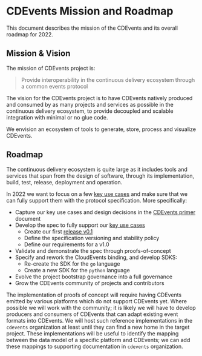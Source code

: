 # CDEvents Mission and Roadmap

This document describes the mission of the CDEvents and its overall roadmap for 2022.

## Mission & Vision

The mission of CDEvents project is:

> Provide interoperability in the continuous delivery ecosystem through a common events protocol

The vision for the CDEvents project is to have CDEvents natively produced and consumed by
as many projects and services as possible in the continuous delivery ecosystem, to provide
decoupled and scalable integration with minimal or no glue code.

We envision an ecosystem of tools to generate, store, process and visualize CDEvents.

## Roadmap

The continuous delivery ecosystem is quite large as it includes tools and services that span
from the design of software, through its implementation, build, test, release, deployment and
operation.

In 2022 we want to focus on a few [key use cases](./primer/_index.md#use-cases) and make sure that we can fully support
them with the protocol specification. More specifically:

- Capture our key use cases and design decisions in the [CDEvents primer](./primer/_index.md) document
- Develop the spec to fully support our [key use cases](./primer/_index.md#use-cases)
  - Create our first [release v0.1](https://github.com/orgs/cdevents/projects/1)
  - Define the specification versioning and stability policy
  - Define our requirements for a v1.0
- Validate and demonstrate the spec through proofs-of-concept
- Specify and rework the CloudEvents binding, and develop SDKS:
  - Re-create the SDK for the `go` language
  - Create a new SDK for the `python` language
- Evolve the project bootstrap governance into a full governance
- Grow the CDEvents community of projects and contributors

The implementation of proofs of concept will require having CDEvents emitted by various platforms
which do not support CDEvents yet. Where possible we will work with the community; it is likely we
will have to develop producers and consumers of CDEvents that can adapt existing event formats into
CDEvents. We will host such reference implementations in the `cdevents` organization at least until
they can find a new home in the target project.
These implementations will be useful to identify the mapping between the data model of a specific
platform and CDEvents; we can add these mappings to supporting documentation in `cdevents` organization.
